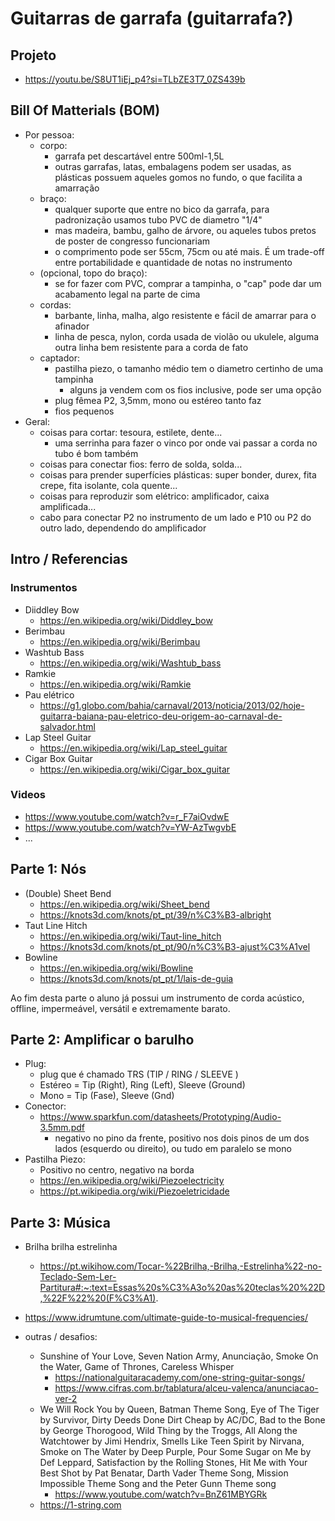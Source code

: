 # Guitarras de garrafa (guitarrafa?)

## Projeto
  - https://youtu.be/S8UT1iEj_p4?si=TLbZE3T7_0ZS439b

## Bill Of Matterials (BOM)
  - Por pessoa:
    - corpo:
      - garrafa pet descartável entre 500ml-1,5L
      - outras garrafas, latas, embalagens podem ser usadas, as plásticas possuem aqueles gomos no fundo, o que facilita a amarração
    - braço:
        - qualquer suporte que entre no bico da garrafa, para padronização usamos tubo PVC de diametro "1/4"
        - mas madeira, bambu, galho de árvore, ou aqueles tubos pretos de poster de congresso funcionariam
        - o comprimento pode ser 55cm, 75cm ou até mais. É um trade-off entre portabilidade e quantidade de notas no instrumento
    - (opcional, topo do braço):
        - se for fazer com PVC, comprar a tampinha, o "cap" pode dar um acabamento legal na parte de cima
    - cordas:
        - barbante, linha, malha, algo resistente e fácil de amarrar para o afinador
        - linha de pesca, nylon, corda usada de violão ou ukulele, alguma outra linha bem resistente para a corda de fato
    - captador:
        - pastilha piezo, o tamanho médio tem o diametro certinho de uma tampinha
          - alguns ja vendem com os fios inclusive, pode ser uma opção
        - plug fêmea P2, 3,5mm, mono ou estéreo tanto faz
        - fios pequenos
  - Geral:
    - coisas para cortar: tesoura, estilete, dente...
      - uma serrinha para fazer o vinco por onde vai passar a corda no tubo é bom também
    - coisas para conectar fios: ferro de solda, solda...
    - coisas para prender superfícies plásticas: super bonder, durex, fita crepe, fita isolante, cola quente...
    - coisas para reproduzir som elétrico: amplificador, caixa amplificada...
    - cabo para conectar P2 no instrumento de um lado e P10 ou P2 do outro lado, dependendo do amplificador

## Intro / Referencias

### Instrumentos

  - Diiddley Bow
    - https://en.wikipedia.org/wiki/Diddley_bow
  - Berimbau
    - https://en.wikipedia.org/wiki/Berimbau
  - Washtub Bass
    - https://en.wikipedia.org/wiki/Washtub_bass
  - Ramkie
    - https://en.wikipedia.org/wiki/Ramkie
  - Pau elétrico
    - https://g1.globo.com/bahia/carnaval/2013/noticia/2013/02/hoje-guitarra-baiana-pau-eletrico-deu-origem-ao-carnaval-de-salvador.html
  - Lap Steel Guitar
    - https://en.wikipedia.org/wiki/Lap_steel_guitar
  - Cigar Box Guitar
    - https://en.wikipedia.org/wiki/Cigar_box_guitar

### Videos
  - https://www.youtube.com/watch?v=r_F7aiOvdwE
  - https://www.youtube.com/watch?v=YW-AzTwgvbE
  - ...
    
## Parte 1: Nós
  - (Double) Sheet Bend
    - https://en.wikipedia.org/wiki/Sheet_bend
    - https://knots3d.com/knots/pt_pt/39/n%C3%B3-albright
  - Taut Line Hitch
    - https://en.wikipedia.org/wiki/Taut-line_hitch
    - https://knots3d.com/knots/pt_pt/90/n%C3%B3-ajust%C3%A1vel
  - Bowline
    - https://en.wikipedia.org/wiki/Bowline
    - https://knots3d.com/knots/pt_pt/1/lais-de-guia

Ao fim desta parte o aluno já possui um instrumento de corda acústico, offline, impermeável, versátil e extremamente barato.

## Parte 2: Amplificar o barulho

  - Plug:
    - plug que é chamado TRS (TIP  / RING / SLEEVE )
    - Estéreo = Tip (Right), Ring (Left), Sleeve (Ground)
    - Mono = Tip (Fase), Sleeve (Gnd)
  - Conector:
    - https://www.sparkfun.com/datasheets/Prototyping/Audio-3.5mm.pdf
      - negativo no pino da frente, positivo nos dois pinos de um dos lados (esquerdo ou direito), ou tudo em paralelo se mono
  - Pastilha Piezo:
    - Positivo no centro, negativo na borda
    - https://en.wikipedia.org/wiki/Piezoelectricity
    - https://pt.wikipedia.org/wiki/Piezoeletricidade

## Parte 3: Música

- Brilha brilha estrelinha
  - https://pt.wikihow.com/Tocar-%22Brilha,-Brilha,-Estrelinha%22-no-Teclado-Sem-Ler-Partitura#:~:text=Essas%20s%C3%A3o%20as%20teclas%20%22D,%22F%22%20(F%C3%A1).
- https://www.idrumtune.com/ultimate-guide-to-musical-frequencies/

- outras / desafios: 
    - Sunshine of Your Love, Seven Nation Army, Anunciação, Smoke On the Water, Game of Thrones, Careless Whisper
      - https://nationalguitaracademy.com/one-string-guitar-songs/
      - https://www.cifras.com.br/tablatura/alceu-valenca/anunciacao-ver-2
    - We Will Rock You by Queen, Batman Theme Song, Eye of The Tiger by Survivor, Dirty Deeds Done Dirt Cheap by AC/DC, Bad to the Bone by George Thorogood, Wild Thing by the Troggs, All Along the Watchtower by Jimi Hendrix, Smells Like Teen Spirit by Nirvana, Smoke on The Water by Deep Purple, Pour Some Sugar on Me by Def Leppard, Satisfaction by the Rolling Stones, Hit Me with Your Best Shot by Pat Benatar, Darth Vader Theme Song, Mission Impossible Theme Song and the Peter Gunn Theme song
      - https://www.youtube.com/watch?v=BnZ61MBYGRk
    - https://1-string.com


